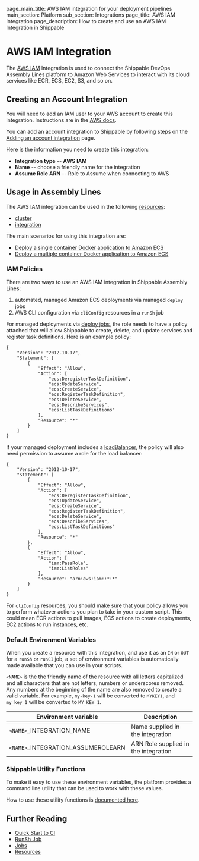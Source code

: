 page_main_title: AWS IAM integration for your deployment pipelines
main_section: Platform
sub_section: Integrations
page_title: AWS IAM Integration
page_description: How to create and use an AWS IAM Integration in Shippable

# AWS IAM Integration

The [AWS IAM](https://aws.amazon.com/iam/) Integration is used to connect the Shippable DevOps Assembly Lines platform to Amazon Web Services to interact with its cloud services like ECR, ECS, EC2, S3, and so on.

## Creating an Account Integration

You will need to add an IAM user to your AWS account to create this integration. Instructions are in the [AWS docs](http://docs.aws.amazon.com/IAM/latest/UserGuide/introduction.html).

You can add an account integration to Shippable by following steps on the [Adding an account integration](/platform/tutorial/integration/howto-crud-integration/) page.

Here is the information you need to create this integration:

* **Integration type** -- **AWS IAM**
* **Name** -- choose a friendly name for the integration
* **Assume Role ARN** -- Role to Assume when connecting to AWS

## Usage in Assembly Lines

The AWS IAM integration can be used in the following [resources](/platform/workflow/resource/overview/):

* [cluster](/platform/workflow/resource/cluster)
* [integration](/platform/workflow/resource/integration)

The main scenarios for using this integration are:

* [Deploy a single container Docker application to Amazon ECS](/deploy/amazon-ecs/)
* [Deploy a multiple container Docker application to Amazon ECS](/deploy/amazon-ecs-multiple-containers/)

### IAM Policies
There are two ways to use an AWS IAM integration in Shippable Assembly Lines:

1. automated, managed Amazon ECS deployments via managed `deploy` jobs
2. AWS CLI configuration via `cliConfig` resources in a `runSh` job

For managed deployments via [deploy jobs](/platform/workflow/job/deploy), the role needs to have a policy attached that will allow Shippable to create, delete, and update services and register task definitions. Here is an example policy:
```
{
    "Version": "2012-10-17",
    "Statement": [
        {
            "Effect": "Allow",
            "Action": [
                "ecs:DeregisterTaskDefinition",
                "ecs:UpdateService",
                "ecs:CreateService",
                "ecs:RegisterTaskDefinition",
                "ecs:DeleteService",
                "ecs:DescribeServices",
                "ecs:ListTaskDefinitions"
            ],
            "Resource": "*"
        }
    ]
}
```

If your managed deployment includes a [loadBalancer](/platform/workflow/resource/loadbalancer), the policy will also need permission to assume a role for the load balancer:
```
{
    "Version": "2012-10-17",
    "Statement": [
        {
            "Effect": "Allow",
            "Action": [
                "ecs:DeregisterTaskDefinition",
                "ecs:UpdateService",
                "ecs:CreateService",
                "ecs:RegisterTaskDefinition",
                "ecs:DeleteService",
                "ecs:DescribeServices",
                "ecs:ListTaskDefinitions"
            ],
            "Resource": "*"
        },
        {
            "Effect": "Allow",
            "Action": [
                "iam:PassRole",
                "iam:ListRoles"
            ],
            "Resource": "arn:aws:iam::*:*"
        }
    ]
}
```

For `cliConfig` resources, you should make sure that your policy allows you to perform whatever actions you plan to take in your custom script.  This could mean ECR actions to pull images, ECS actions to create deployments, EC2 actions to run instances, etc.

### Default Environment Variables
When you create a resource with this integration, and use it as an `IN` or `OUT` for a `runSh` or `runCI` job, a set of environment variables is automatically made available that you can use in your scripts.

`<NAME>` is the the friendly name of the resource with all letters capitalized and all characters that are not letters, numbers or underscores removed. Any numbers at the beginning of the name are also removed to create a valid variable. For example, `my-key-1` will be converted to `MYKEY1`, and `my_key_1` will be converted to `MY_KEY_1`.

| Environment variable						         | Description        |
| ------			 							         |----------------- |
| `<NAME>`\_INTEGRATION\_NAME       		| Name supplied in the integration |
| `<NAME>`\_INTEGRATION\_ASSUMEROLEARN 	| ARN Role supplied in the integration |

### Shippable Utility Functions
To make it easy to use these environment variables, the platform provides a command line utility that can be used to work with these values.

How to use these utility functions is [documented here](/platform/tutorial/workflow/using-shipctl).

## Further Reading
* [Quick Start to CI](/getting-started/ci-sample)
* [RunSh Job](/platform/workflow/job/runsh)
* [Jobs](/platform/workflow/job/overview)
* [Resources](/platform/workflow/resource/overview)

